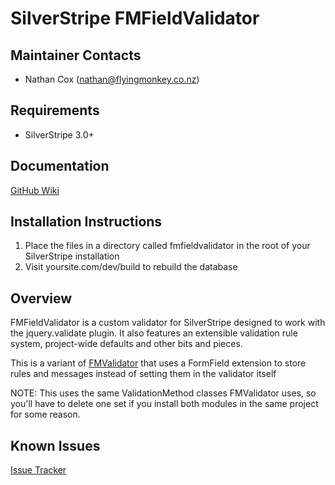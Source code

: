 SilverStripe FMFieldValidator
===================================

Maintainer Contacts
-------------------
*  Nathan Cox (<nathan@flyingmonkey.co.nz>)

Requirements
------------
* SilverStripe 3.0+

Documentation
-------------
[GitHub Wiki](https://github.com/nathancox/silverstripe-fmfieldalidator/wiki)

Installation Instructions
-------------------------

1. Place the files in a directory called fmfieldvalidator in the root of your SilverStripe installation
2. Visit yoursite.com/dev/build to rebuild the database

Overview
--------------

FMFieldValidator is a custom validator for SilverStripe designed to work with the jquery.validate plugin.  It also features an extensible validation
rule system, project-wide defaults and other bits and pieces.

This is a variant of [FMValidator](https://github.com/nathancox/silverstripe-fmvalidator) that uses a FormField extension to store rules and messages instead of setting them in the validator itself

NOTE: This uses the same ValidationMethod classes FMValidator uses, so you'll have to delete one set if you install both modules in the same project for some reason.

Known Issues
------------
[Issue Tracker](https://github.com/nathancox/silverstripe-fmfieldalidator/issues)